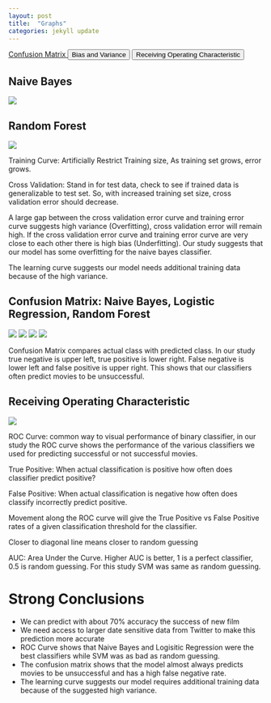```yaml
---
layout: post
title:  "Graphs"
categories: jekyll update
---
```


<a class="btn btn-primary" role="button" data-toggle="collapse" href="#collapseExample2" aria-expanded="false" aria-controls="collapseExample">
  Confusion Matrix
</a>
<button class="btn btn-primary" type="button" data-toggle="collapse" data-target="#collapseExample" aria-expanded="false" aria-controls="collapseExample">
  Bias and Variance
</button>
<button class="btn btn-primary" type="button" data-toggle="collapse" data-target="#collapseExample3" aria-expanded="false" aria-controls="collapseExample">
  Receiving Operating Characteristic
</button>
<div class="collapse" id="collapseExample">
  <div class="well">
  <h2>Naive Bayes</h2>
  <img src="/assets/nb_rms_vs_train.png" />
  <!-- <caption>Learning Curve</caption> -->
  <h2>Random Forest</h2>
  <img src="/assets/rf_rms_vs_train.png" />
  <p>Training Curve: Artificially Restrict Training size, As training set grows, error grows.</p>
  <p>Cross Validation: Stand in for test data, check to see if trained data is generalizable to test set.  So, with increased training set size, cross validation error should decrease.</p>
  <p>A large gap between the cross validation error curve and training error curve suggests high variance (Overfitting), cross validation error will remain high.  If the cross validation error curve and training error curve are very close to each other there is high bias (Underfitting).  Our study suggests that our model has some overfitting for the naive bayes classifier.</p>
  <p>The learning curve suggests our model needs additional training data because of the high variance.</p>
  </div>
</div>
<div class="collapse" id="collapseExample2">
  <div class="well">
      <h2>Confusion Matrix: Naive Bayes, Logistic Regression, Random Forest</h2>
      <img src="/assets/nb_confus_matrix.png" />
      <!-- <h2>Confusion Matrix: Logistic Regression</h2> -->
      <img src="/assets/lg_confus_matrix.png" />
      <!-- <h2>Confusion Matrix: SVM</h2> -->
      <img src="/assets/svm_confus_matrix.png" />
      <!-- <h2>Confusion Matrix: Random Forest </h2> -->
      <img src="/assets/rf_confus_matrix.png" />
      <p>Confusion Matrix compares actual class with predicted class.  In our study true negative is upper left, true positive is lower right.  False negative is lower left and false positive is upper right.  This shows that our classifiers often predict movies to be unsuccessful.</p>
  </div>
</div>
<div class="collapse" id="collapseExample3">
  <div class="well">
      <h2>Receiving Operating Characteristic</h2>
      <img src="/assets/roc_samplev2.png" />
      <p>ROC Curve: common way to visual performance of binary classifier, in our study the ROC curve shows the performance of the various classifiers we used for predicting successful or not successful movies.</p>
      <p>True Positive: When actual classification is positive how often does classifier predict positive?</p>
      <p>False Positive: When actual classification is negative how often does classify incorrectly predict positive.</p>
      <p>Movement along the ROC curve will give the True Positive vs False Positive rates of a given classification threshold for the classifier.</p>
      <p>Closer to diagonal line means closer to random guessing</p>
      <p>AUC: Area Under the Curve.  Higher AUC is better, 1 is a perfect classifier, 0.5 is random guessing.  For this study SVM was same as random guessing.</p>
  </div>
</div>
<!-- <h2>Naive Bayes</h2>
<img src="/assets/nb_rms_vs_train.png" />
<caption>Blah Blah</caption>
<h2>Random Forest</h2>
<img src="/assets/rf_rms_vs_train.png" />
<hr>
<h2>Confusion Matrix: Naive Bayes</h2>
<img src="/assets/nb_confus_matrix.png" />
<h2>Confusion Matrix: Logistic Regression</h2>
<img src="/assets/lg_confus_matrix.png" />
<h2>Confusion Matrix: SVM</h2>
<img src="/assets/svm_confus_matrix.png" />
<h2>Confusion Matrix: Random Forest </h2>
<img src="/assets/rf_confus_matrix.png" />
<hr>
<h2>Receiving Operator Char </h2>
<img src="/assets/roc_sample.png" />
<h2>Receiving Operator Char </h2>
<img src="/assets/roc_samplev2.png" />
<h2>Receiving Operator Char </h2>
<img src="/assets/roc_lg_sample.png" /> -->

<h1>Strong Conclusions</h1>
<ul>
    <li>We can predict with about 70% accuracy the success of new film</li>
    <li>We need access to larger date sensitive data from Twitter to make this prediction more accurate</li>
    <li>ROC Curve shows that Naive Bayes and Logisitic Regression were the best classifiers while SVM was as bad as random guessing.</li>
    <li>The confusion matrix shows that the model almost always predicts movies to be unsuccessful and has a high false negative rate.</li>
    <li>The learning curve suggests our model requires additional training data because of the suggested high variance.</li>
</ul>
   